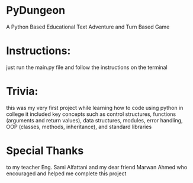 # PyDungeon   
A Python Based Educational Text Adventure and Turn Based Game

# Instructions:
just run the main.py file and follow the instructions on the terminal

# Trivia:
this was my very first project while learning how to code using python in college
it included key concepts such as control structures, functions (arguments and return values), 
data structures, modules, error handling, OOP (classes, methods, inheritance), and standard libraries

# Special Thanks 
to my teacher Eng. Sami Alfattani and my dear friend Marwan Ahmed who encouraged and helped me complete this project
